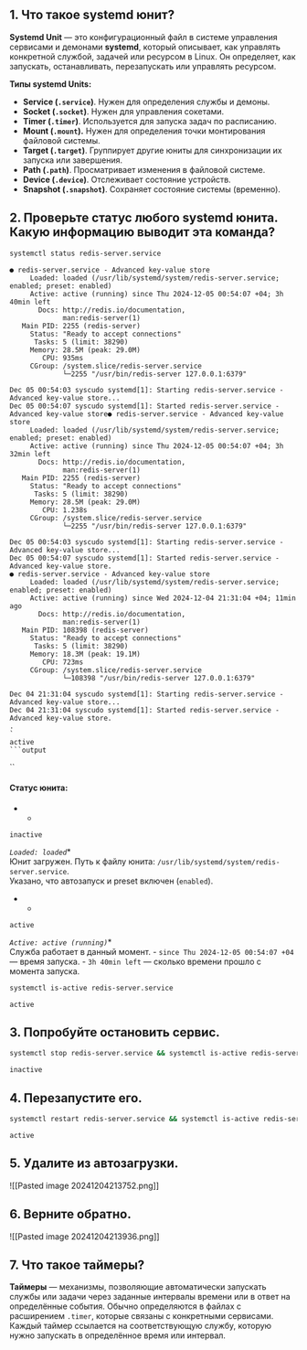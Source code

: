 ## **1. Что такое systemd юнит?** 

**Systemd Unit** — это конфигурационный файл в системе управления сервисами и демонами **systemd**, который описывает, как управлять конкретной службой, задачей или ресурсом в Linux. Он определяет, как запускать, останавливать, перезапускать или управлять ресурсом.

**Типы systemd Units:**
- **Service (`.service`)**. Нужен для определения службы и демоны.
- **Socket (`.socket`)**. Нужен для управления сокетами.
- **Timer (`.timer`)**. Используется для запуска задач по расписанию.
- **Mount (`.mount`).** Нужен для определения точки монтирования файловой системы.
- **Target (`.target`)**. Группирует другие юниты для синхронизации их запуска или завершения.
- **Path (`.path`)**. Просматривает изменения в файловой системе.
- **Device (`.device`)**. Отслеживает состояние устройств.
- **Snapshot (`.snapshot`)**. Сохраняет состояние системы (временно).

## **2. Проверьте статус любого systemd юнита. Какую информацию выводит эта команда?**

```bash
systemctl status redis-server.service
```
```output
● redis-server.service - Advanced key-value store
     Loaded: loaded (/usr/lib/systemd/system/redis-server.service; enabled; preset: enabled)
     Active: active (running) since Thu 2024-12-05 00:54:07 +04; 3h 40min left
       Docs: http://redis.io/documentation,
             man:redis-server(1)
   Main PID: 2255 (redis-server)
     Status: "Ready to accept connections"
      Tasks: 5 (limit: 38290)
     Memory: 28.5M (peak: 29.0M)
        CPU: 935ms
     CGroup: /system.slice/redis-server.service
             └─2255 "/usr/bin/redis-server 127.0.0.1:6379"

Dec 05 00:54:03 syscudo systemd[1]: Starting redis-server.service - Advanced key-value store...
Dec 05 00:54:07 syscudo systemd[1]: Started redis-server.service - Advanced key-value store● redis-server.service - Advanced key-value store
     Loaded: loaded (/usr/lib/systemd/system/redis-server.service; enabled; preset: enabled)
     Active: active (running) since Thu 2024-12-05 00:54:07 +04; 3h 32min left
       Docs: http://redis.io/documentation,
             man:redis-server(1)
   Main PID: 2255 (redis-server)
     Status: "Ready to accept connections"
      Tasks: 5 (limit: 38290)
     Memory: 28.5M (peak: 29.0M)
        CPU: 1.238s
     CGroup: /system.slice/redis-server.service
             └─2255 "/usr/bin/redis-server 127.0.0.1:6379"

Dec 05 00:54:03 syscudo systemd[1]: Starting redis-server.service - Advanced key-value store...
Dec 05 00:54:07 syscudo systemd[1]: Started redis-server.service - Advanced key-value store.
● redis-server.service - Advanced key-value store
     Loaded: loaded (/usr/lib/systemd/system/redis-server.service; enabled; preset: enabled)
     Active: active (running) since Wed 2024-12-04 21:31:04 +04; 11min ago
       Docs: http://redis.io/documentation,
             man:redis-server(1)
   Main PID: 108398 (redis-server)
     Status: "Ready to accept connections"
      Tasks: 5 (limit: 38290)
     Memory: 18.3M (peak: 19.1M)
        CPU: 723ms
     CGroup: /system.slice/redis-server.service
             └─108398 "/usr/bin/redis-server 127.0.0.1:6379"

Dec 04 21:31:04 syscudo systemd[1]: Starting redis-server.service - Advanced key-value store...
Dec 04 21:31:04 syscudo systemd[1]: Started redis-server.service - Advanced key-value store.
.
`
active
```output
```
``

#### **Статус юнита:**
- *
```output
inactive
```
*`Loaded: loaded`**  
    Юнит загружен. Путь к файлу юнита: `/usr/lib/systemd/system/redis-server.service`.  
    Указано, что автозапуск и preset включен (`enabled`).
    
- *
```output
active
```
*`Active: active (running)`**  
    Служба работает в данный момент.
    - `since Thu 2024-12-05 00:54:07 +04` — время запуска.
    - `3h 40min left` — сколько времени прошло с момента запуска.

```bash
systemctl is-active redis-server.service
```
```output
active
```

## **3. Попробуйте остановить сервис.**
```bash
systemctl stop redis-server.service && systemctl is-active redis-server.service
```
```output
inactive
```

##  **4. Перезапустите его.**
```bash
systemctl restart redis-server.service && systemctl is-active redis-server.service
```
```output
active
```

## **5. Удалите из автозагрузки.**
![[Pasted image 20241204213752.png]]

## **6. Верните обратно.**
![[Pasted image 20241204213936.png]]

## **7. Что такое таймеры?**
**Таймеры** — механизмы, позволяющие автоматически запускать службы или задачи через заданные интервалы времени или в ответ на определённые события. Обычно определяются в файлах с расширением `.timer`, которые связаны с конкретными сервисами. Каждый таймер ссылается на соответствующую службу, которую нужно запускать в определённое время или интервал.



